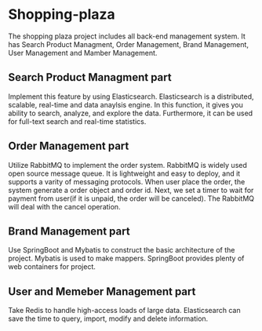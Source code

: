 # Shopping-plaza <br>
The shopping plaza project includes all back-end management system. It has Search Product Managment, Order Management, Brand Management, User Management and
Mamber Management.<br>

## Search Product Managment part
Implement this feature by using Elasticsearch. Elasticsearch is a distributed, scalable, real-time and data anaylsis engine. In this function, it gives you ability to search, analyze, and explore the data. Furthermore, it can be used for full-text search and real-time statistics.

## Order Management part
Utilize RabbitMQ to implement the order system. RabbitMQ is widely used open source message queue. It is lightweight and easy to deploy, and it supports a varity of messaging protocols. When user place the order, the system generate a order object and order id. Next, we set a timer to wait for payment from user(if it is unpaid, the order will be canceled). The RabbitMQ will deal with the cancel operation.

## Brand Management part
Use SpringBoot and Mybatis to construct the basic architecture of the project. Mybatis is used to make mappers. SpringBoot provides plenty of web containers for project.

## User and Memeber Management part
Take Redis to handle high-access loads of large data. Elasticsearch can save the time to query, import, modify and delete information.



